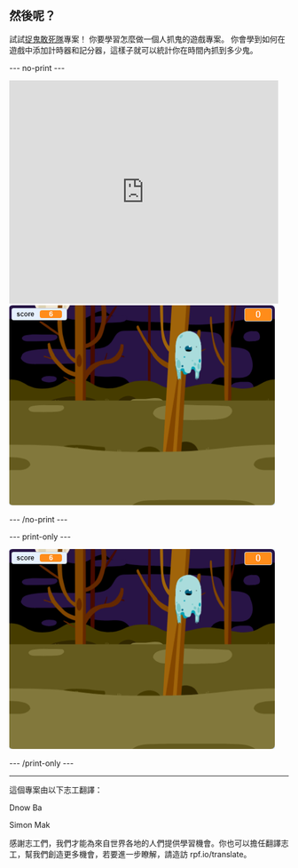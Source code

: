 ## 然後呢？

試試[捉鬼敢死隊](https://projects.raspberrypi.org/en/projects/ghostbusters?utm_source=pathway&utm_medium=whatnext&utm_campaign=projects)專案！ 你要學習怎麼做一個人抓鬼的遊戲專案。 你會學到如何在遊戲中添加計時器和記分器，這樣子就可以統計你在時間內抓到多少鬼。

--- no-print ---

<div class="scratch-preview">
  <iframe allowtransparency="true" width="485" height="402" src="https://scratch.mit.edu/projects/embed/276874679/?autostart=false" frameborder="0" scrolling="no"></iframe>
  <img src="images/ghostbusters-static.png">
</div>

--- /no-print ---

--- print-only ---

![演示](images/ghostbusters-static.png)

--- /print-only ---

***

這個專案由以下志工翻譯：

Dnow Ba

Simon Mak

感謝志工們，我們才能為來自世界各地的人們提供學習機會。你也可以擔任翻譯志工，幫我們創造更多機會，若要進一步瞭解，請造訪 rpf.io/translate。